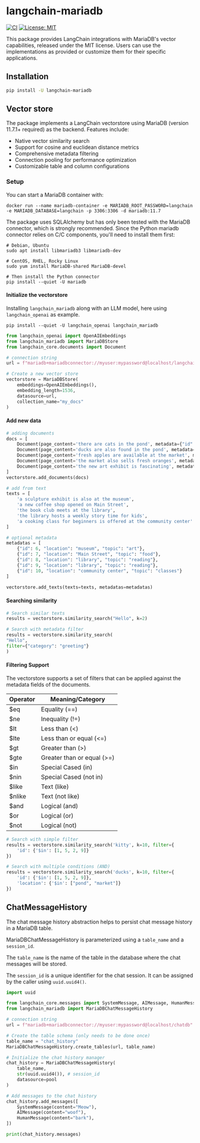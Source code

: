 # langchain-mariadb

[![CI](https://github.com/rusher/langchain-mariadb/actions/workflows/ci.yml/badge.svg)](https://github.com/rusher/langchain-mariadb/actions/workflows/ci.yml)
[![License: MIT](https://img.shields.io/badge/License-MIT-yellow.svg)](https://opensource.org/licenses/MIT)

This package provides LangChain integrations with MariaDB's vector capabilities, released under the MIT license. 
Users can use the implementations as provided or customize them for their specific applications.

## Installation

```bash
pip install -U langchain-mariadb
```

## Vector store

The package implements a LangChain vectorstore using MariaDB (version 11.7.1+ required) as the backend. Features include:

* Native vector similarity search
* Support for cosine and euclidean distance metrics
* Comprehensive metadata filtering
* Connection pooling for performance optimization
* Customizable table and column configurations

### Setup

You can start a MariaDB container with:

```shell
docker run --name mariadb-container -e MARIADB_ROOT_PASSWORD=langchain -e MARIADB_DATABASE=langchain -p 3306:3306 -d mariadb:11.7
```

The package uses SQLAlchemy but has only been tested with the MariaDB connector, which is strongly recommended. 
Since the Python mariadb connector relies on C/C components, you'll need to install them first:

```shell
# Debian, Ubuntu
sudo apt install libmariadb3 libmariadb-dev

# CentOS, RHEL, Rocky Linux
sudo yum install MariaDB-shared MariaDB-devel

# Then install the Python connector
pip install --quiet -U mariadb
```

#### Initialize the vectorstore

Installing `langchain_mariadb` along with an LLM model, here using `langchain_openai` as example. 
```shell
pip install --quiet -U langchain_openai langchain_mariadb
```

```python
from langchain_openai import OpenAIEmbeddings
from langchain_mariadb import MariaDBStore
from langchain_core.documents import Document

# connection string
url = f"mariadb+mariadbconnector://myuser:mypassword@localhost/langchain"

# Create a new vector store
vectorstore = MariaDBStore(
    embeddings=OpenAIEmbeddings(),
    embedding_length=1536,
    datasource=url,
    collection_name="my_docs"
)
```

#### Add new data

```python
# adding documents
docs = [
    Document(page_content='there are cats in the pond', metadata={"id": 1, "location": "pond", "topic": "animals"}),
    Document(page_content='ducks are also found in the pond', metadata={"id": 2, "location": "pond", "topic": "animals"}),
    Document(page_content='fresh apples are available at the market', metadata={"id": 3, "location": "market", "topic": "food"}),
    Document(page_content='the market also sells fresh oranges', metadata={"id": 4, "location": "market", "topic": "food"}),
    Document(page_content='the new art exhibit is fascinating', metadata={"id": 5, "location": "museum", "topic": "art"}),
]
vectorstore.add_documents(docs)

# add from text
texts = [
    'a sculpture exhibit is also at the museum',
    'a new coffee shop opened on Main Street',
    'the book club meets at the library',
    'the library hosts a weekly story time for kids',
    'a cooking class for beginners is offered at the community center'
]

# optional metadata
metadatas = [
    {"id": 6, "location": "museum", "topic": "art"},
    {"id": 7, "location": "Main Street", "topic": "food"},
    {"id": 8, "location": "library", "topic": "reading"},
    {"id": 9, "location": "library", "topic": "reading"},
    {"id": 10, "location": "community center", "topic": "classes"}
]

vectorstore.add_texts(texts=texts, metadatas=metadatas)
```

#### Searching similarity

```python
# Search similar texts
results = vectorstore.similarity_search("Hello", k=2)

# Search with metadata filter
results = vectorstore.similarity_search(
"Hello",
filter={"category": "greeting"}
)
```

#### Filtering Support

The vectorstore supports a set of filters that can be applied against the metadata fields of the documents.

| Operator  | Meaning/Category        |
|-----------|-------------------------|
| \$eq      | Equality (==)           |
| \$ne      | Inequality (!=)         |
| \$lt      | Less than (<)           |
| \$lte     | Less than or equal (<=) |
| \$gt      | Greater than (>)        |
| \$gte     | Greater than or equal (>=) |
| \$in      | Special Cased (in)      |
| \$nin     | Special Cased (not in)  |
| \$like    | Text (like)             |
| \$nlike   | Text (not like)         |
| \$and     | Logical (and)           |
| \$or      | Logical (or)            |
| \$not     | Logical (not)           |

```python
# Search with simple filter
results = vectorstore.similarity_search('kitty', k=10, filter={
    'id': {'$in': [1, 5, 2, 9]}
})

# Search with multiple conditions (AND)
results = vectorstore.similarity_search('ducks', k=10, filter={
    'id': {'$in': [1, 5, 2, 9]},
    'location': {'$in': ["pond", "market"]}
})
```

## ChatMessageHistory

The chat message history abstraction helps to persist chat message history in a MariaDB table.

MariaDBChatMessageHistory is parameterized using a `table_name` and a `session_id`.

The `table_name` is the name of the table in the database where 
the chat messages will be stored.

The `session_id` is a unique identifier for the chat session. It can be assigned
by the caller using `uuid.uuid4()`.

```python
import uuid

from langchain_core.messages import SystemMessage, AIMessage, HumanMessage
from langchain_mariadb import MariaDBChatMessageHistory

# connection string
url = f"mariadb+mariadbconnector://myuser:mypassword@localhost/chatdb"

# Create the table schema (only needs to be done once)
table_name = "chat_history"
MariaDBChatMessageHistory.create_tables(url, table_name)

# Initialize the chat history manager
chat_history = MariaDBChatMessageHistory(
    table_name,
    str(uuid.uuid4()), # session_id
    datasource=pool
)

# Add messages to the chat history
chat_history.add_messages([
    SystemMessage(content="Meow"),
    AIMessage(content="woof"),
    HumanMessage(content="bark"),
])

print(chat_history.messages)
```
